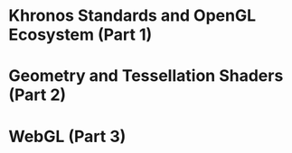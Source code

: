# Khronos Standards and OpenGL Ecosystem (Part 1)


# Geometry and Tessellation Shaders (Part 2)


# WebGL (Part 3)